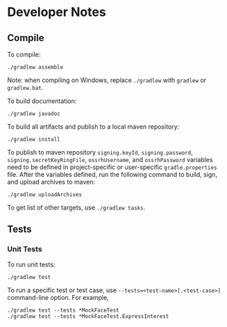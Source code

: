 # Developer Notes

## Compile

To compile:

    ./gradlew assemble

Note: when compiling on Windows, replace `./gradlew` with `gradlew` or `gradlew.bat`.

To build documentation:

    ./gradlew javadoc

To build all artifacts and publish to a local maven repository:

    ./gradlew install

To publish to maven repository `signing.keyId`, `signing.password`, `signing.secretKeyRingFile`,
`ossrhUsername`, and `ossrhPassword` variables need to be defined in project-specific or
user-specific `gradle.properties` file.  After the variables defined, run the following command
to build, sign, and upload archives to maven:

    ./gradlew uploadArchives

To get list of other targets, use `./gradlew tasks`.

## Tests

### Unit Tests

To run unit tests:

    ./gradlew test

To run a specific test or test case, use `--tests=<test-name>[.<test-case>]` command-line option. For example,

    ./gradlew test --tests *MockFaceTest
    ./gradlew test --tests *MockFaceTest.ExpressInterest
